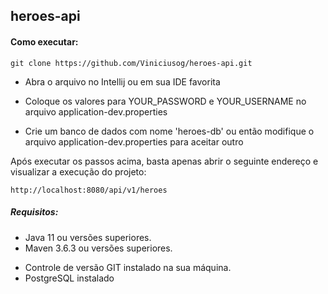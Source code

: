 ## heroes-api

#### Como executar:

```shell
git clone https://github.com/Viniciusog/heroes-api.git
```

- Abra o arquivo no Intellij ou em sua IDE favorita

- Coloque os valores para YOUR_PASSWORD e YOUR_USERNAME no arquivo application-dev.properties

- Crie um banco de dados com nome 'heroes-db' ou então modifique o arquivo application-dev.properties para aceitar outro

  

Após executar os passos acima, basta apenas abrir o seguinte endereço e visualizar a execução do projeto:

```
http://localhost:8080/api/v1/heroes
```

##### Requisitos:

- Java 11 ou versões superiores.
- Maven 3.6.3 ou versões superiores.

* Controle de versão GIT instalado na sua máquina.
* PostgreSQL instalado